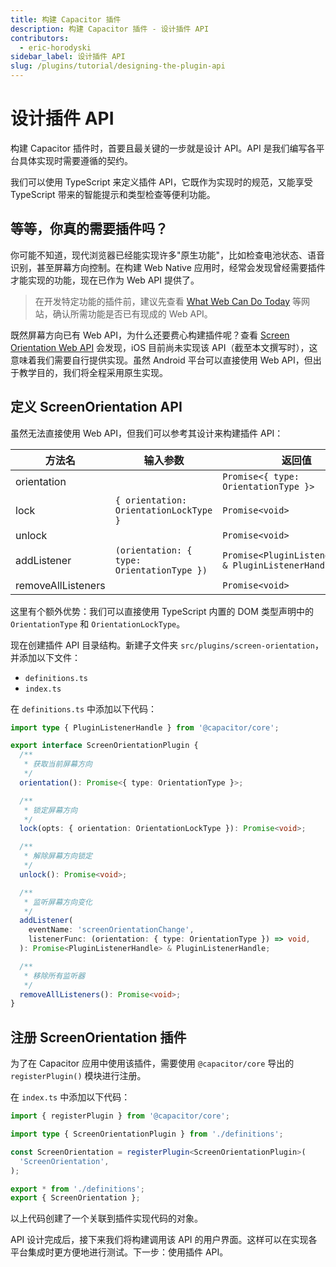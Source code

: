 ```yaml
---
title: 构建 Capacitor 插件
description: 构建 Capacitor 插件 - 设计插件 API
contributors:
  - eric-horodyski
sidebar_label: 设计插件 API
slug: /plugins/tutorial/designing-the-plugin-api
---
```


# 设计插件 API

构建 Capacitor 插件时，首要且最关键的一步就是设计 API。API 是我们编写各平台具体实现时需要遵循的契约。

我们可以使用 TypeScript 来定义插件 API，它既作为实现时的规范，又能享受 TypeScript 带来的智能提示和类型检查等便利功能。

## 等等，你真的需要插件吗？

你可能不知道，现代浏览器已经能实现许多"原生功能"，比如检查电池状态、语音识别，甚至屏幕方向控制。在构建 Web Native 应用时，经常会发现曾经需要插件才能实现的功能，现在已作为 Web API 提供了。

> 在开发特定功能的插件前，建议先查看 <a href="https://whatwebcando.today/" target="_blank">What Web Can Do Today</a> 等网站，确认所需功能是否已有现成的 Web API。

既然屏幕方向已有 Web API，为什么还要费心构建插件呢？查看 <a href="https://whatwebcando.today/screen-orientation.html" target="_blank">Screen Orientation Web API</a> 会发现，iOS 目前尚未实现该 API（截至本文撰写时），这意味着我们需要自行提供实现。虽然 Android 平台可以直接使用 Web API，但出于教学目的，我们将全程采用原生实现。

## 定义 ScreenOrientation API

虽然无法直接使用 Web API，但我们可以参考其设计来构建插件 API：

| 方法名             | 输入参数                                | 返回值                                                 |
| ------------------ | --------------------------------------- | ------------------------------------------------------ |
| orientation        |                                         | `Promise<{ type: OrientationType }>`                   |
| lock               | `{ orientation: OrientationLockType }`  | `Promise<void>`                                        |
| unlock             |                                         | `Promise<void>`                                        |
| addListener        | `(orientation: { type: OrientationType })` | `Promise<PluginListenerHandle> & PluginListenerHandle` |
| removeAllListeners |                                         | `Promise<void>`                                        |

这里有个额外优势：我们可以直接使用 TypeScript 内置的 DOM 类型声明中的 `OrientationType` 和 `OrientationLockType`。

现在创建插件 API 目录结构。新建子文件夹 `src/plugins/screen-orientation`，并添加以下文件：

- `definitions.ts`
- `index.ts`

在 `definitions.ts` 中添加以下代码：

```typescript
import type { PluginListenerHandle } from '@capacitor/core';

export interface ScreenOrientationPlugin {
  /**
   * 获取当前屏幕方向
   */
  orientation(): Promise<{ type: OrientationType }>;

  /**
   * 锁定屏幕方向
   */
  lock(opts: { orientation: OrientationLockType }): Promise<void>;

  /**
   * 解除屏幕方向锁定
   */
  unlock(): Promise<void>;

  /**
   * 监听屏幕方向变化
   */
  addListener(
    eventName: 'screenOrientationChange',
    listenerFunc: (orientation: { type: OrientationType }) => void,
  ): Promise<PluginListenerHandle> & PluginListenerHandle;

  /**
   * 移除所有监听器
   */
  removeAllListeners(): Promise<void>;
}
```

## 注册 ScreenOrientation 插件

为了在 Capacitor 应用中使用该插件，需要使用 `@capacitor/core` 导出的 `registerPlugin()` 模块进行注册。

在 `index.ts` 中添加以下代码：

```typescript
import { registerPlugin } from '@capacitor/core';

import type { ScreenOrientationPlugin } from './definitions';

const ScreenOrientation = registerPlugin<ScreenOrientationPlugin>(
  'ScreenOrientation',
);

export * from './definitions';
export { ScreenOrientation };
```

以上代码创建了一个关联到插件实现代码的对象。

API 设计完成后，接下来我们将构建调用该 API 的用户界面。这样可以在实现各平台集成时更方便地进行测试。下一步：使用插件 API。